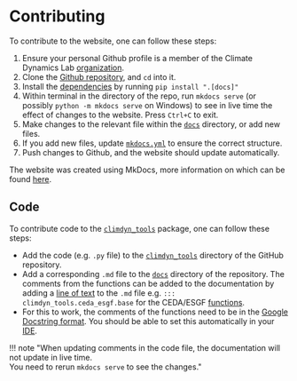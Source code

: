 # Contributing
To contribute to the website, one can follow these steps:

1. Ensure your personal Github profile is a member of the Climate Dynamics Lab [organization](https://github.com/orgs/Climate-Dynamics-Lab/people).
2. Clone the [Github repository](https://github.com/Climate-Dynamics-Lab/Wiki), and `cd` into it.
3. Install the [dependencies](https://github.com/Climate-Dynamics-Lab/Wiki/blob/main/pyproject.toml) by running `pip install ".[docs]"`
4. Within terminal in the directory of the repo, run `mkdocs serve` (or possibly `python -m mkdocs serve` on Windows) to see in live time the effect 
of changes to the website. Press `Ctrl+C` to exit. 
5. Make changes to the relevant file within the [`docs`](https://github.com/Climate-Dynamics-Lab/Wiki/tree/main/docs) directory, or add new files. 
6. If you add new files, update [`mkdocs.yml`](https://github.com/Climate-Dynamics-Lab/Wiki/blob/main/mkdocs.yml) to ensure the correct structure.
7. Push changes to Github, and the website should update automatically.

The website was created using MkDocs, more information on which can be found [here](mkdocs.md).

## Code
To contribute code to the [`climdyn_tools`](../code/index.md) package, one can follow these steps:

* Add the code (e.g. `.py` file) to the [`climdyn_tools`](https://github.com/Climate-Dynamics-Lab/Wiki/tree/main/climdyn_tools) directory of the GitHub repository.
* Add a corresponding `.md` file to the [`docs`](https://github.com/Climate-Dynamics-Lab/Wiki/tree/main/docs) directory of the repository.
The comments from the functions can be added to the documentation by adding 
a [line of text](https://realpython.com/python-project-documentation-with-mkdocs/#insert-information-from-docstrings) to the `.md` file e.g. `::: climdyn_tools.ceda_esgf.base` for the CEDA/ESGF [functions](../code/ceda_esgf/base.md).
* For this to work, the comments of the functions need to be in the [Google Docstring format](https://sphinxcontrib-napoleon.readthedocs.io/en/latest/example_google.html).
You should be able to set this automatically in your [IDE](../software/index.md#integrated-development-environment).

!!! note "When updating comments in the code file, the documentation will not update in live time.</br>You need to rerun `mkdocs serve` to see the changes."
